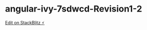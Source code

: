 # angular-ivy-7sdwcd-Revision1-2

[Edit on StackBlitz ⚡️](https://stackblitz.com/edit/angular-ivy-7sdwcd)